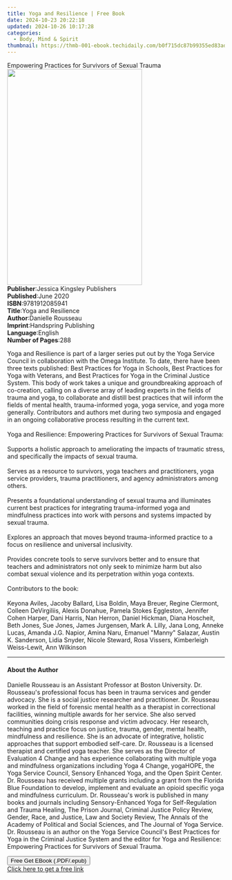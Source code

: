 ```yaml
---
title: Yoga and Resilience | Free Book
date: 2024-10-23 20:22:18
updated: 2024-10-26 10:17:28
categories:
  - Body, Mind & Spirit
thumbnail: https://thmb-001-ebook.techidaily.com/b0f715dc87b99355ed83ad45416ee74908d8edde3e4588ff71dc1aff1e2ecf81.jpg
---
```

<main id="book-container">
  <div class="flex flex-col">
    <div class="book-brief flex-1 py-6 px-4 sm:p-6 md:py-10 md:px-8">
      <!-- brief-->
      <div class="book-brief-main">
        Empowering Practices for Survivors of Sexual Trauma
      </div>
    </div>
    <div
      class="book-meta-info flex-1 grid gap-4 col-start-1 col-end-3 row-start-1 sm:mb-6 sm:grid-cols-4 lg:gap-6 lg:col-start-2 lg:row-end-6 lg:row-span-6 lg:mb-0"
    >
      <div
        class="book-meta-info-left place-content-center mt-4 p-4 text-sm leading-6 col-start-2 col-span-2 dark:text-slate-400"
      >
        <img
          class="w-full h-500 object-cover rounded-lg sm:h-255 sm:col-span-2 lg:col-span-full"
          src="https://img-001-ebook.techidaily.com/ae87d5cbb7702ee43dcd093b66899feda4fae609dac67aa1e1aef69f802b6e6a.jpg"
          alt=""
          width="312"
          height="500"
        />
      </div>
      <div
        class="book-meta-info-right mt-2 col-start-1 row-start-2 col-span-3 self-center"
      >
        <!-- meta data  -->
        <div class="flex flex-col px-4 md:px-8">
          <div class="flex-1">
            <strong>Publisher</strong>:<span class="px-2"
              >Jessica Kingsley Publishers</span
            >
          </div>
          <div class="flex-1">
            <strong>Published</strong>:<span class="px-2">June 2020</span>
          </div>
          <div class="flex-1">
            <strong>ISBN</strong>:<span class="px-2">9781912085941</span>
          </div>
          <div class="flex-1">
            <strong>Title</strong>:<span class="px-2">Yoga and Resilience</span>
          </div>
          <div class="flex-1">
            <strong>Author</strong>:<span class="px-2">Danielle Rousseau</span>
          </div>
          <div class="flex-1">
            <strong>Imprint</strong>:<span class="px-2"
              >Handspring Publishing</span
            >
          </div>
          <div class="flex-1">
            <strong>Language</strong>:<span class="px-2">English</span>
          </div>
          <div class="flex-1">
            <strong>Number of Pages</strong>:<span class="px-2">288</span>
          </div>
        </div>
      </div>
    </div>
    <div class="book-description flex-1 py-6 px-4 sm:p-6 md:py-10 md:px-8">
      <div class="book-description-main">
        <div accordion-content="" id="description">
          <p>
            Yoga and Resilience is part of a larger series put out by the Yoga
            Service Council in collaboration with the Omega Institute. To date,
            there have been three texts published: Best Practices for Yoga in
            Schools, Best Practices for Yoga with Veterans, and Best Practices
            for Yoga in the Criminal Justice System. This body of work takes a
            unique and groundbreaking approach of co-creation, calling on a
            diverse array of leading experts in the fields of trauma and yoga,
            to collaborate and distill best practices that will inform the
            fields of mental health, trauma-informed yoga, yoga service, and
            yoga more generally. Contributors and authors met during two
            symposia and engaged in an ongoing collaborative process resulting
            in the current text.<br /><br />Yoga and Resilience: Empowering
            Practices for Survivors of Sexual Trauma:<br /><br />
            Supports a holistic approach to ameliorating the impacts of
            traumatic stress, and specifically the impacts of sexual trauma.<br /><br />
            Serves as a resource to survivors, yoga teachers and practitioners,
            yoga service providers, trauma practitioners, and agency
            administrators among others.<br /><br />
            Presents a foundational understanding of sexual trauma and
            illuminates current best practices for integrating trauma-informed
            yoga and mindfulness practices into work with persons and systems
            impacted by sexual trauma.<br /><br />
            Explores an approach that moves beyond trauma-informed practice to a
            focus on resilience and universal inclusivity.<br /><br />
            Provides concrete tools to serve survivors better and to ensure that
            teachers and administrators not only seek to minimize harm but also
            combat sexual violence and its perpetration within yoga contexts.<br /><br />Contributors
            to the book:<br /><br />Keyona Aviles, Jacoby Ballard, Lisa Boldin,
            Maya Breuer, Regine Clermont, Colleen DeVirgiliis, Alexis Donahue,
            Pamela Stokes Eggleston, Jennifer Cohen Harper, Dani Harris, Nan
            Herron, Daniel Hickman, Diana Hoscheit, Beth Jones, Sue Jones, James
            Jurgensen, Mark A. Lilly, Jana Long, Anneke Lucas, Amanda J.G.
            Napior, Amina Naru, Emanuel "Manny" Salazar, Austin K. Sanderson,
            Lidia Snyder, Nicole Steward, Rosa Vissers, Kimberleigh Weiss-Lewit,
            Ann Wilkinson
          </p>
        </div>
        <div class="accordion-fader"></div>
      </div>
    </div>
    <div class="book-excerpts flex-1 py-6 px-4 sm:p-6 md:py-10 md:px-8">
      <!-- excerpts-->
      <div class="book-excerpts-main">
        <hr />
        <h4 class="placeholder placeholder-heading">
          <span>About the Author</span>
        </h4>
        <p>
          Danielle Rousseau is an Assistant Professor at Boston University. Dr.
          Rousseau's professional focus has been in trauma services and gender
          advocacy. She is a social justice researcher and practitioner. Dr.
          Rousseau worked in the field of forensic mental health as a therapist
          in correctional facilities, winning multiple awards for her service.
          She also served communities doing crisis response and victim advocacy.
          Her research, teaching and practice focus on justice, trauma, gender,
          mental health, mindfulness and resilience. She is an advocate of
          integrative, holistic approaches that support embodied self-care. Dr.
          Rousseau is a licensed therapist and certified yoga teacher. She
          serves as the Director of Evaluation 4 Change and has experience
          collaborating with multiple yoga and mindfulness organizations
          including Yoga 4 Change, yogaHOPE, the Yoga Service Council, Sensory
          Enhanced Yoga, and the Open Spirit Center. Dr. Rousseau has received
          multiple grants including a grant from the Florida Blue Foundation to
          develop, implement and evaluate an opioid specific yoga and
          mindfulness curriculum. Dr. Rousseau's work is published in many books
          and journals including Sensory-Enhanced Yoga for Self-Regulation and
          Trauma Healing, The Prison Journal, Criminal Justice Policy Review,
          Gender, Race, and Justice, Law and Society Review, The Annals of the
          Academy of Political and Social Sciences, and The Journal of Yoga
          Service. Dr. Rousseau is an author on the Yoga Service Council's Best
          Practices for Yoga in the Criminal Justice System and the editor for
          Yoga and Resilience: Empowering Practices for Survivors of Sexual
          Trauma.
        </p>
      </div>
    </div>
    <div
      class="book-about-author flex-1 py-6 px-4 sm:p-6 md:py-10 md:px-8"
    ></div>
    <div class="book-free-get flex-1 py-6 px-4 sm:p-6 md:py-10 md:px-8">
      <button
        id="btn-free-get"
        class="bg-blue-500 hover:bg-blue-700 text-white font-bold py-2 px-4 rounded"
      >
        Free Get EBook (.PDF/.epub)
      </button>
      <div id="countdown-display" class="px-2 text-lg mt-2"></div>
      <a
        id="free-link"
        class="hidden bg-blue-500 hover:bg-blue-700 text-white font-bold py-2 px-4 rounded"
        href="https://www.ebooks.com/en-us/book/210528150/yoga-and-resilience/danielle-rousseau/"
        target="_blank"
        >Click here to get a free link</a
      >
    </div>
    <script>
      let countdownTime = 0;
      let countdownInterval = null;
      document
        .getElementById('btn-free-get')
        .addEventListener('click', startCountdown);
      function startCountdown() {
        countdownTime = new Date().getTime() + 60000 * 3;
        countdownInterval = setInterval(updateCountdown, 1000);
        document.getElementById('btn-free-get').disabled = true;
        document
          .getElementById('btn-free-get')
          .classList.add('bg-gray-500', 'cursor-not-allowed');
      }
      function updateCountdown() {
        let currentTime = new Date().getTime();
        let timeLeft = countdownTime - currentTime;
        let secondsLeft = Math.floor(timeLeft / 1000);
        document.getElementById('countdown-display').innerHTML =
          `Remaining time: ${secondsLeft} seconds.`;
        if (secondsLeft <= 0) {
          clearInterval(countdownInterval);
          document.getElementById('btn-free-get').classList.add('hidden');
          document.getElementById('free-link').classList.remove('hidden');
          document.getElementById('countdown-display').innerHTML = '';
        }
      }
    </script>
  </div>
</main>
